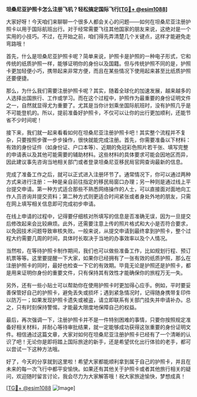 **坦桑尼亚护照卡怎么注册飞机？轻松搞定国际飞行[[TG💪+ @esim1088](https://t.me/s/esim1088)]**

大家好呀！今天咱们来聊聊一个很多人都会关心的问题——如何在坦桑尼亚注册护照卡以用于国际航班出行。对于经常需要飞往其他国家的朋友来说，这绝对是一个实用的小技巧。不过，在开始之前，咱们得先弄清楚几个关键点，这样才能避免走弯路哦！

首先，什么是坦桑尼亚护照卡呢？简单来说，护照卡是护照的一种电子形式，它和传统的纸质护照一样，能够证明你的身份以及国籍。但与传统护照不同的是，护照卡更加轻便小巧，携带起来非常方便，而且在某些情况下使用起来甚至比纸质护照还要便捷。

那么，为什么我们需要注册护照卡呢？其实，随着全球化的加速发展，越来越多的人选择出国旅行、工作或学习。而在这个过程中，护照作为最重要的身份证明文件之一，自然就显得尤为重要了。尤其是当你计划乘坐国际航班时，没有护照几乎是不可能登机的。所以，提前准备好护照卡，不仅可以让你的出行更加顺利，还能节省不少时间呢！

接下来，我们就一起来看看如何在坦桑尼亚注册护照卡吧！其实整个流程并不复杂，只要按照步骤一步步操作，很快就能完成注册。首先，你需要准备以下材料：有效的身份证件（如身份证、户口本等）、近期的免冠彩色照片若干张、填写完整的申请表以及其他可能需要的辅助材料。这些材料的具体要求可能会因地区而异，因此建议事先咨询当地相关部门或者登录坦桑尼亚移民局官网查询最新的信息。

完成了准备工作之后，就可以正式进入注册环节了。通常情况下，你可以通过两种方式来进行注册：一种是亲自前往指定的移民局窗口办理；另一种则是通过线上平台提交申请。第一种方式适合那些不熟悉网络操作的人士，可以直接面对面地向工作人员咨询并提交资料；第二种方式则更适合时间紧张或者身处外地的朋友，只需在网上填写相关信息即可完成初步申请。

在线上申请的过程中，记得要仔细核对所填写的信息是否准确无误，因为一旦提交后修改起来会比较麻烦。此外，还需要注意上传的照片格式和大小是否符合要求，以免因技术问题导致审核失败。一般来说，从提交申请到最终拿到护照卡，整个过程大约需要几周的时间，具体时长取决于当地的办事效率以及个人情况。

当然啦，在等待护照卡制作期间，我们也可以做些准备工作，比如规划行程、预订机票等等。这里要提醒一下大家，如果你已经拥有了一张有效的纸质护照，那么在注册护照卡的同时，最好也检查一下它的有效期。毕竟无论是护照还是护照卡，都是用来证明你身份的重要文件，只有保持其有效性才能确保你的旅程万无一失。

另外，还有一些小贴士可以帮助你在使用护照卡时更加得心应手。例如，平时要妥善保管好自己的护照卡，避免丢失或损坏；遇到紧急情况时，记得随身携带复印件以防万一；如果发现护照卡遗失或被盗，请立即联系有关部门挂失并申请补办。总之，只有时刻保持警惕，才能最大限度地保障自己的权益。

最后，再次强调一下，注册护照卡并不是一件特别困难的事情，只要你按照规定准备好相关材料，并耐心等待审批结果，就一定能够成功获得这张重要的身份证明文件。相信通过这篇文章，大家对如何在坦桑尼亚注册护照卡已经有了一个清晰的认识了吧！无论你是即将踏上国际旅途的新手，还是希望优化出行体验的老手，都可以尝试一下这种方法哦。

好了，今天的分享就到这里啦！希望大家都能顺利拿到属于自己的护照卡，并且在未来的每一次飞行中都平安愉快。如果还有其他关于护照卡或者其他旅行相关的疑问，欢迎随时留言讨论，我会尽力为大家解答哦！祝大家旅途愉快，梦想成真！

[[TG💪+ @esim1088](https://t.me/s/esim1088) ![Image](https://i.postimg.cc/4NQfJmqS/Snipaste-2025-05-13-00-14-12.png)]
